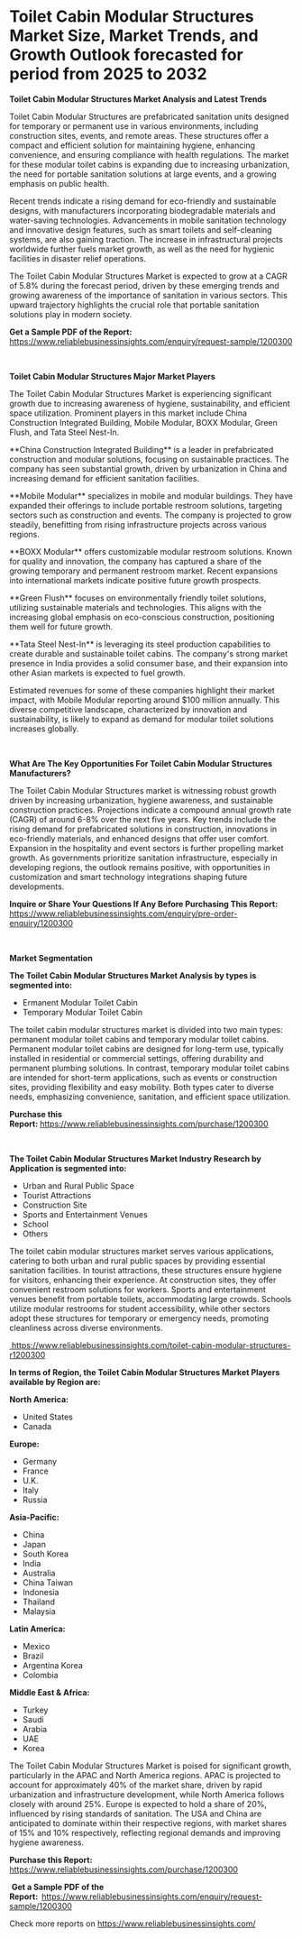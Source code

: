 <p><h1>Toilet Cabin Modular Structures Market Size, Market Trends, and Growth Outlook forecasted for period from 2025 to 2032</h1></p><p><strong>Toilet Cabin Modular Structures Market Analysis and Latest Trends</strong></p>
<p><p>Toilet Cabin Modular Structures are prefabricated sanitation units designed for temporary or permanent use in various environments, including construction sites, events, and remote areas. These structures offer a compact and efficient solution for maintaining hygiene, enhancing convenience, and ensuring compliance with health regulations. The market for these modular toilet cabins is expanding due to increasing urbanization, the need for portable sanitation solutions at large events, and a growing emphasis on public health.</p><p>Recent trends indicate a rising demand for eco-friendly and sustainable designs, with manufacturers incorporating biodegradable materials and water-saving technologies. Advancements in mobile sanitation technology and innovative design features, such as smart toilets and self-cleaning systems, are also gaining traction. The increase in infrastructural projects worldwide further fuels market growth, as well as the need for hygienic facilities in disaster relief operations. </p><p>The Toilet Cabin Modular Structures Market is expected to grow at a CAGR of 5.8% during the forecast period, driven by these emerging trends and growing awareness of the importance of sanitation in various sectors. This upward trajectory highlights the crucial role that portable sanitation solutions play in modern society.</p></p>
<p><strong>Get a Sample PDF of the Report:&nbsp;</strong> <a href="https://www.reliablebusinessinsights.com/enquiry/request-sample/1200300?utm_campaign=3116&utm_medium=2&utm_source=Github&utm_content=ia&utm_term=11042025&utm_id=toilet-cabin-modular-structures">https://www.reliablebusinessinsights.com/enquiry/request-sample/1200300</a></p>
<p>&nbsp;</p>
<p><strong>Toilet Cabin Modular Structures Major Market Players</strong></p>
<p><p>The Toilet Cabin Modular Structures Market is experiencing significant growth due to increasing awareness of hygiene, sustainability, and efficient space utilization. Prominent players in this market include China Construction Integrated Building, Mobile Modular, BOXX Modular, Green Flush, and Tata Steel Nest-In.</p><p>**China Construction Integrated Building** is a leader in prefabricated construction and modular solutions, focusing on sustainable practices. The company has seen substantial growth, driven by urbanization in China and increasing demand for efficient sanitation facilities.</p><p>**Mobile Modular** specializes in mobile and modular buildings. They have expanded their offerings to include portable restroom solutions, targeting sectors such as construction and events. The company is projected to grow steadily, benefitting from rising infrastructure projects across various regions.</p><p>**BOXX Modular** offers customizable modular restroom solutions. Known for quality and innovation, the company has captured a share of the growing temporary and permanent restroom market. Recent expansions into international markets indicate positive future growth prospects.</p><p>**Green Flush** focuses on environmentally friendly toilet solutions, utilizing sustainable materials and technologies. This aligns with the increasing global emphasis on eco-conscious construction, positioning them well for future growth.</p><p>**Tata Steel Nest-In** is leveraging its steel production capabilities to create durable and sustainable toilet cabins. The company's strong market presence in India provides a solid consumer base, and their expansion into other Asian markets is expected to fuel growth.</p><p>Estimated revenues for some of these companies highlight their market impact, with Mobile Modular reporting around $100 million annually. This diverse competitive landscape, characterized by innovation and sustainability, is likely to expand as demand for modular toilet solutions increases globally.</p></p>
<p>&nbsp;</p>
<p><strong>What Are The Key Opportunities For Toilet Cabin Modular Structures Manufacturers?</strong></p>
<p><p>The Toilet Cabin Modular Structures market is witnessing robust growth driven by increasing urbanization, hygiene awareness, and sustainable construction practices. Projections indicate a compound annual growth rate (CAGR) of around 6-8% over the next five years. Key trends include the rising demand for prefabricated solutions in construction, innovations in eco-friendly materials, and enhanced designs that offer user comfort. Expansion in the hospitality and event sectors is further propelling market growth. As governments prioritize sanitation infrastructure, especially in developing regions, the outlook remains positive, with opportunities in customization and smart technology integrations shaping future developments.</p></p>
<p><strong>Inquire or Share Your Questions If Any Before Purchasing This Report:</strong> <a href="https://www.reliablebusinessinsights.com/enquiry/pre-order-enquiry/1200300?utm_campaign=3116&utm_medium=2&utm_source=Github&utm_content=ia&utm_term=11042025&utm_id=toilet-cabin-modular-structures">https://www.reliablebusinessinsights.com/enquiry/pre-order-enquiry/1200300</a></p>
<p>&nbsp;</p>
<p><strong>Market Segmentation</strong></p>
<p><strong>The Toilet Cabin Modular Structures Market Analysis by types is segmented into:</strong></p>
<p><ul><li>Ermanent Modular Toilet Cabin</li><li>Temporary Modular Toilet Cabin</li></ul></p>
<p><p>The toilet cabin modular structures market is divided into two main types: permanent modular toilet cabins and temporary modular toilet cabins. Permanent modular toilet cabins are designed for long-term use, typically installed in residential or commercial settings, offering durability and permanent plumbing solutions. In contrast, temporary modular toilet cabins are intended for short-term applications, such as events or construction sites, providing flexibility and easy mobility. Both types cater to diverse needs, emphasizing convenience, sanitation, and efficient space utilization.</p></p>
<p><strong>Purchase this Report:&nbsp;</strong><a href="https://www.reliablebusinessinsights.com/purchase/1200300?utm_campaign=3116&utm_medium=2&utm_source=Github&utm_content=ia&utm_term=11042025&utm_id=toilet-cabin-modular-structures">https://www.reliablebusinessinsights.com/purchase/1200300</a></p>
<p>&nbsp;</p>
<p><strong>The Toilet Cabin Modular Structures Market Industry Research by Application is segmented into:</strong></p>
<p><ul><li>Urban and Rural Public Space</li><li>Tourist Attractions</li><li>Construction Site</li><li>Sports and Entertainment Venues</li><li>School</li><li>Others</li></ul></p>
<p><p>The toilet cabin modular structures market serves various applications, catering to both urban and rural public spaces by providing essential sanitation facilities. In tourist attractions, these structures ensure hygiene for visitors, enhancing their experience. At construction sites, they offer convenient restroom solutions for workers. Sports and entertainment venues benefit from portable toilets, accommodating large crowds. Schools utilize modular restrooms for student accessibility, while other sectors adopt these structures for temporary or emergency needs, promoting cleanliness across diverse environments.</p></p>
<p><a href="https://www.reliablebusinessinsights.com/toilet-cabin-modular-structures-r1200300?utm_campaign=3116&utm_medium=2&utm_source=Github&utm_content=ia&utm_term=11042025&utm_id=toilet-cabin-modular-structures">&nbsp;https://www.reliablebusinessinsights.com/toilet-cabin-modular-structures-r1200300</a></p>
<p><strong>In terms of Region, the Toilet Cabin Modular Structures Market Players available by Region are:</strong></p>
<p>
    <p> <strong> North America: </strong>
        <ul>
            <li>United States</li>
            <li>Canada</li>
        </ul>
        </p> 
    <p> <strong> Europe: </strong>
        <ul>
            <li>Germany</li>
            <li>France</li>
            <li>U.K.</li>
            <li>Italy</li>
            <li>Russia</li>
        </ul>
        </p> 
    <p> <strong> Asia-Pacific: </strong>
        <ul>
            <li>China</li>
            <li>Japan</li>
            <li>South Korea</li>
            <li>India</li>
            <li>Australia</li>
            <li>China Taiwan</li>
            <li>Indonesia</li>
            <li>Thailand</li>
            <li>Malaysia</li>
        </ul>
        </p> 
    <p> <strong> Latin America: </strong>
        <ul>
            <li>Mexico</li>
            <li>Brazil</li>
            <li>Argentina Korea</li>
            <li>Colombia</li>
        </ul>
        </p> 
    <p> <strong> Middle East & Africa: </strong>
        <ul>
            <li>Turkey</li>
            <li>Saudi</li>
            <li>Arabia</li>
            <li>UAE</li>
            <li>Korea</li>
        </ul>
    </p>
    </p>
<p><p>The Toilet Cabin Modular Structures Market is poised for significant growth, particularly in the APAC and North America regions. APAC is projected to account for approximately 40% of the market share, driven by rapid urbanization and infrastructure development, while North America follows closely with around 25%. Europe is expected to hold a share of 20%, influenced by rising standards of sanitation. The USA and China are anticipated to dominate within their respective regions, with market shares of 15% and 10% respectively, reflecting regional demands and improving hygiene awareness.</p></p>
<p><strong>Purchase this Report: </strong><a href="https://www.reliablebusinessinsights.com/purchase/1200300?utm_campaign=3116&utm_medium=2&utm_source=Github&utm_content=ia&utm_term=11042025&utm_id=toilet-cabin-modular-structures">https://www.reliablebusinessinsights.com/purchase/1200300</a></p>
<p>&nbsp;<strong>Get a Sample PDF of the Report:&nbsp;&nbsp;</strong><a href="https://www.reliablebusinessinsights.com/enquiry/request-sample/1200300?utm_campaign=3116&utm_medium=2&utm_source=Github&utm_content=ia&utm_term=11042025&utm_id=toilet-cabin-modular-structures">https://www.reliablebusinessinsights.com/enquiry/request-sample/1200300</a></p>
<p><strong></strong></p>
<p>Check more reports on <a href="https://www.reliablebusinessinsights.com/?utm_campaign=3116&utm_medium=2&utm_source=Github&utm_content=ia&utm_term=11042025&utm_id=toilet-cabin-modular-structures">https://www.reliablebusinessinsights.com/</a></p>